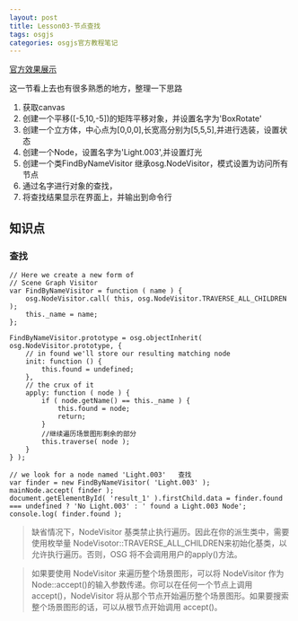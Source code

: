 ```yaml
---
layout: post
title: Lesson03-节点查找
tags: osgjs
categories: osgjs官方教程笔记
---
```



[官方效果展示](http://codepen.io/osgjs/pen/GsAzw)

这一节看上去也有很多熟悉的地方，整理一下思路
1. 获取canvas
2. 创建一个平移([-5,10,-5])的矩阵平移对象，并设置名字为'BoxRotate'
3. 创建一个立方体，中心点为[0,0,0],长宽高分别为[5,5,5],并进行选装，设置状态
4. 创建一个Node，设置名字为'Light.003',并设置灯光
5. 创建一个类FindByNameVisitor 继承osg.NodeVisitor，模式设置为访问所有节点
6. 通过名字进行对象的查找，
7. 将查找结果显示在界面上，并输出到命令行

## 知识点

###  查找

```
// Here we create a new form of
// Scene Graph Visitor
var FindByNameVisitor = function ( name ) {
    osg.NodeVisitor.call( this, osg.NodeVisitor.TRAVERSE_ALL_CHILDREN );
    this._name = name;
};

FindByNameVisitor.prototype = osg.objectInherit( osg.NodeVisitor.prototype, {
    // in found we'll store our resulting matching node
    init: function () {
        this.found = undefined;
    },
    // the crux of it
    apply: function ( node ) {
        if ( node.getName() == this._name ) {
            this.found = node;
            return;
        }
        //继续遍历场景图形剩余的部分
        this.traverse( node );
    }
} );

// we look for a node named 'Light.003'   查找
var finder = new FindByNameVisitor( 'Light.003' );
mainNode.accept( finder );
document.getElementById( 'result_1' ).firstChild.data = finder.found === undefined ? 'No Light.003' : ' found a Light.003 Node';
console.log( finder.found );
```

>缺省情况下，NodeVisitor 基类禁止执行遍历。因此在你的派生类中，需要使用枚举量 NodeVisotor::TRAVERSE_ALL_CHILDREN来初始化基类，以允许执行遍历。否则，OSG 将不会调用用户的apply()方法。 

>如果要使用 NodeVisitor 来遍历整个场景图形，可以将 NodeVisitor 作为Node::accept()的输入参数传递。你可以在任何一个节点上调用 accept()，NodeVisitor 将从那个节点开始遍历整个场景图形。如果要搜索整个场景图形的话，可以从根节点开始调用 accept()。